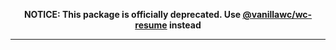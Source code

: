 <strong><p align="center">NOTICE: This package is officially deprecated. Use <a href="https://github.com/evanplaice/wc-resume">@vanillawc/wc-resume</a> instead</p></strong>

-----
